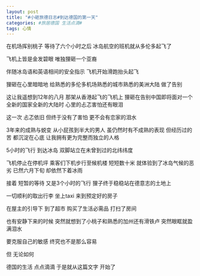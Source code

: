 ```yaml
---
layout: post
title: "#小砸旅德日志#到达德国的第一天"
categories: #旅居德国 生活点滴#
tags: 心情
---
```


在机场挥别桃子 等待了六个小时之后 冰岛航空的班机就从多伦多起飞了   

飞机上皆是金发碧眼 唯独狸砸一个亚裔   

伴随冰岛语和英语相间的安全指示 飞机开始滑跑抬头起飞   

狸砸在心里暗暗地 给熟悉的多伦多机场熟悉的城市熟悉的美洲大陆 做了告别   

这让我遥想到12年的八月 那架从香港起飞的飞机上 狸砸在告别中国即将面对一个全新的国家全新的大陆时 心里的忐忑害怕还有眼泪   

这一次 忐忑依旧 但终于没有了害怕 更不会有恋家的泪水   

3年来的成熟与蜕变 从小屁孩到半大的男人 虽仍然时有不成熟的表现 但经历过的苦 都沉淀在心底 让我拥有更为完整而独立的人格   

5小时的飞行 到达冰岛 双脚站立在未曾到过的北纬纬度   

飞机停止在停机坪 乘客们下机步行至候机楼 短短数十米 就体验到了冰岛气候的恶劣 已然六月下旬 却依然下着冰雨   

接着 短暂的等待 又是3个小时的飞行 狸子终于稳稳站在德意志的土地上   

一切顺利的取出行李 坐上taxi 来到预定好的房子   

在屋主的引导下 到了超市 购买了生活必需品 打扫了房间   

也有安静下来的时候 突然就想到了小桃子和熟悉的加州还有滑铁卢 突然眼眶就盈满泪水   

要克服自己的敏感 终究也不是那么容易   

但 无论如何   

德国的生活 点点滴滴 于是就从这篇文字 开始了   